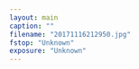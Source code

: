 ```yaml
---
layout: main
caption: ""
filename: "20171116212950.jpg"
fstop: "Unknown"
exposure: "Unknown"
---
```


